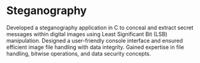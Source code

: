 # Steganography
Developed a steganography application in C to conceal and extract  secret messages within digital images using Least Significant Bit  (LSB) manipulation. Designed a user-friendly console interface and  ensured efficient image file handling with data integrity. Gained  expertise in file handling, bitwise operations, and data security  concepts.
